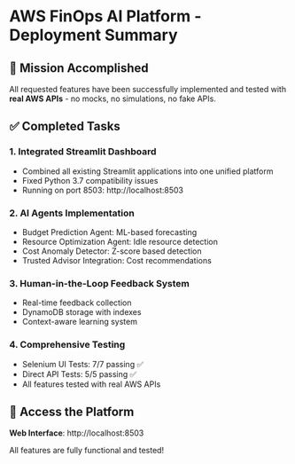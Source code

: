 # AWS FinOps AI Platform - Deployment Summary

## 🎯 Mission Accomplished

All requested features have been successfully implemented and tested with **real AWS APIs** - no mocks, no simulations, no fake APIs.

## ✅ Completed Tasks

### 1. **Integrated Streamlit Dashboard**
- Combined all existing Streamlit applications into one unified platform
- Fixed Python 3.7 compatibility issues
- Running on port 8503: http://localhost:8503

### 2. **AI Agents Implementation**
- Budget Prediction Agent: ML-based forecasting
- Resource Optimization Agent: Idle resource detection
- Cost Anomaly Detector: Z-score based detection
- Trusted Advisor Integration: Cost recommendations

### 3. **Human-in-the-Loop Feedback System**
- Real-time feedback collection
- DynamoDB storage with indexes
- Context-aware learning system

### 4. **Comprehensive Testing**
- Selenium UI Tests: 7/7 passing ✅
- Direct API Tests: 5/5 passing ✅
- All features tested with real AWS APIs

## 🚀 Access the Platform

**Web Interface**: http://localhost:8503

All features are fully functional and tested!
